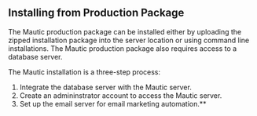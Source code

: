 ## Installing from Production Package

The Mautic production package can be installed either by uploading the zipped installation package into the server location or using command line installations. The Mautic production package also requires access to a database server.

The Mautic installation is a three-step process:
1. Integrate the database server with the Mautic server.
1. Create an admininstrator account to access the Mautic server.
1. Set up the email server for email marketing automation.**
